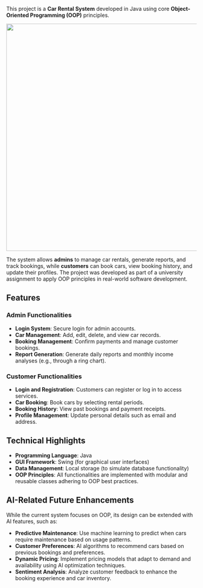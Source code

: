 This project is a **Car Rental System** developed in Java using core **Object-Oriented Programming (OOP)** principles.


<img src="https://github.com/user-attachments/assets/87b01732-e0f9-4176-aed3-5b151c2fd16b" width="800" height="600">


The system allows **admins** to manage car rentals, generate reports, and track bookings, while **customers** can book cars, view booking history, and update their profiles. The project was developed as part of a university assignment to apply OOP principles in real-world software development.

## Features

### Admin Functionalities
- **Login System**: Secure login for admin accounts.
- **Car Management**: Add, edit, delete, and view car records.
- **Booking Management**: Confirm payments and manage customer bookings.
- **Report Generation**: Generate daily reports and monthly income analyses (e.g., through a ring chart).

### Customer Functionalities
- **Login and Registration**: Customers can register or log in to access services.
- **Car Booking**: Book cars by selecting rental periods.
- **Booking History**: View past bookings and payment receipts.
- **Profile Management**: Update personal details such as email and address.

## Technical Highlights
- **Programming Language**: Java
- **GUI Framework**: Swing (for graphical user interfaces)
- **Data Management**: Local storage (to simulate database functionality)
- **OOP Principles**: All functionalities are implemented with modular and reusable classes adhering to OOP best practices.

## AI-Related Future Enhancements
While the current system focuses on OOP, its design can be extended with AI features, such as:
- **Predictive Maintenance**: Use machine learning to predict when cars require maintenance based on usage patterns.
- **Customer Preferences**: AI algorithms to recommend cars based on previous bookings and preferences.
- **Dynamic Pricing**: Implement pricing models that adapt to demand and availability using AI optimization techniques.
- **Sentiment Analysis**: Analyze customer feedback to enhance the booking experience and car inventory.

